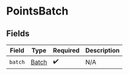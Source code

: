 # PointsBatch


## Fields

| Field                                 | Type                                  | Required                              | Description                           |
| ------------------------------------- | ------------------------------------- | ------------------------------------- | ------------------------------------- |
| `batch`                               | [Batch](../../models/shared/batch.md) | :heavy_check_mark:                    | N/A                                   |